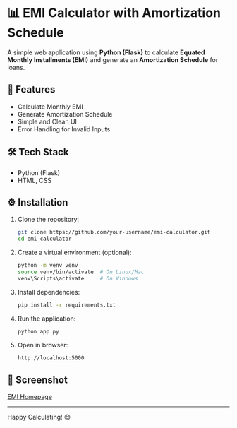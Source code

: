 # 📊 EMI Calculator with Amortization Schedule

A simple web application using **Python (Flask)** to calculate **Equated Monthly Installments (EMI)** and generate an **Amortization Schedule** for loans.

## 🚀 Features
- Calculate Monthly EMI
- Generate Amortization Schedule
- Simple and Clean UI
- Error Handling for Invalid Inputs

## 🛠️ Tech Stack
- Python (Flask)
- HTML, CSS

## ⚙️ Installation

1. Clone the repository:
    ```bash
    git clone https://github.com/your-username/emi-calculator.git
    cd emi-calculator
    ```

2. Create a virtual environment (optional):
    ```bash
    python -m venv venv
    source venv/bin/activate  # On Linux/Mac
    venv\Scripts\activate     # On Windows
    ```

3. Install dependencies:
    ```bash
    pip install -r requirements.txt
    ```

4. Run the application:
    ```bash
    python app.py
    ```

5. Open in browser:
    ```bash
    http://localhost:5000
    ```

## 📸 Screenshot 
<a href="https://github.com/himxnshxx/emi_calculator/blob/main/images/EMI%20project%20ss.png" class="button-link">EMI Homepage</a>



---
Happy Calculating! 😊


